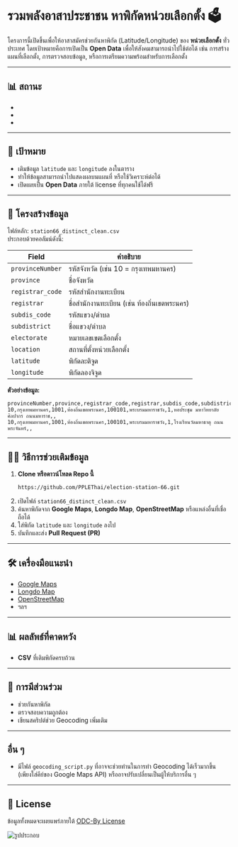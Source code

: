 # รวมพลังอาสาประชาชน หาพิกัดหน่วยเลือกตั้ง 🗳️

โครงการนี้เปิดขึ้นเพื่อให้อาสาสมัครช่วยกันหาพิกัด (Latitude/Longitude) ของ **หน่วยเลือกตั้ง** ทั่วประเทศ โดยเป้าหมายคือการเปิดเป็น **Open Data** เพื่อให้สังคมสามารถนำไปใช้ต่อได้ เช่น การสร้างแผนที่เลือกตั้ง, การตรวจสอบข้อมูล, หรือการเตรียมความพร้อมสำหรับการเลือกตั้ง

---

## 📊 สถานะ
-
-
-

---

## 🎯 เป้าหมาย
- เติมข้อมูล `latitude` และ `longitude` ลงในตาราง
- ทำให้ข้อมูลสามารถนำไปแสดงผลบนแผนที่ หรือใช้วิเคราะห์ต่อได้
- เปิดเผยเป็น **Open Data** ภายใต้ license ที่ทุกคนใช้ได้ฟรี

---

## 📂 โครงสร้างข้อมูล
ไฟล์หลัก: `station66_distinct_clean.csv`  
ประกอบด้วยคอลัมน์ดังนี้:

| Field           | คำอธิบาย |
|-----------------|-----------|
| `provinceNumber` | รหัสจังหวัด (เช่น 10 = กรุงเทพมหานคร) |
| `province`       | ชื่อจังหวัด |
| `registrar_code` | รหัสสำนักงานทะเบียน |
| `registrar`      | ชื่อสำนักงานทะเบียน (เช่น ท้องถิ่นเขตพระนคร) |
| `subdis_code`    | รหัสแขวง/ตำบล |
| `subdistrict`    | ชื่อแขวง/ตำบล |
| `electorate`     | หมายเลขเขตเลือกตั้ง |
| `location`       | สถานที่ตั้งหน่วยเลือกตั้ง |
| `latitude`       | พิกัดละติจูด |
| `longitude`      | พิกัดลองจิจูด |

**ตัวอย่างข้อมูล:**
```csv
provinceNumber,province,registrar_code,registrar,subdis_code,subdistrict,electorate,location,latitude,longitude
10,กรุงเทพมหานคร,1001,ท้องถิ่นเขตพระนคร,100101,พระบรมมหาราชวัง,1,หอประชุม มหาวิทยาลัยศิลปากร ถนนมหาราช,,
10,กรุงเทพมหานคร,1001,ท้องถิ่นเขตพระนคร,100101,พระบรมมหาราชวัง,1,โรงเรียนวัดมหาธาตุ ถนนพระจันทร์,,
```

---

## 🙋‍♀️ วิธีการช่วยเติมข้อมูล

1. **Clone หรือดาวน์โหลด Repo นี้**
   ```bash
   https://github.com/PPLEThai/election-station-66.git
   ```
2. เปิดไฟล์ `station66_distinct_clean.csv`  
3. ค้นหาพิกัดจาก **Google Maps**, **Longdo Map**, **OpenStreetMap** หรือแหล่งอื่นที่เชื่อถือได้  
4. ใส่พิกัด `latitude` และ `longitude` ลงไป  
5. บันทึกและส่ง **Pull Request (PR)**

---

## 🛠️ เครื่องมือแนะนำ
- [Google Maps](https://maps.google.com/)
- [Longdo Map](https://map.longdo.com/)
- [OpenStreetMap](https://www.openstreetmap.org/)
- ฯลฯ

---

## 📊 ผลลัพธ์ที่คาดหวัง
- **CSV** ที่เติมพิกัดครบถ้วน  

---

## 🤝 การมีส่วนร่วม
- ช่วยกันหาพิกัด  
- ตรวจสอบความถูกต้อง  
- เขียนสคริปต์ช่วย Geocoding เพิ่มเติม

---

## อื่น ๆ
- มีไฟล์ `geocoding_script.py` ที่อาจจะช่วยท่านในการทำ Geocoding ได้เร็วมากขึ้น (เพียงใส่คีย์ของ Google Maps API) หรืออาจปรับเปลี่ยนเป็นผู้ให้บริการอื่น ๆ

---

## 📜 License
ข้อมูลทั้งหมดจะเผยแพร่ภายใต้ [ODC-By License](https://opendatacommons.org/licenses/by/)

![รูปประกอบ](https://raw.githubusercontent.com/PPLEThai/election-station-66/refs/heads/main/cp-image.png)
